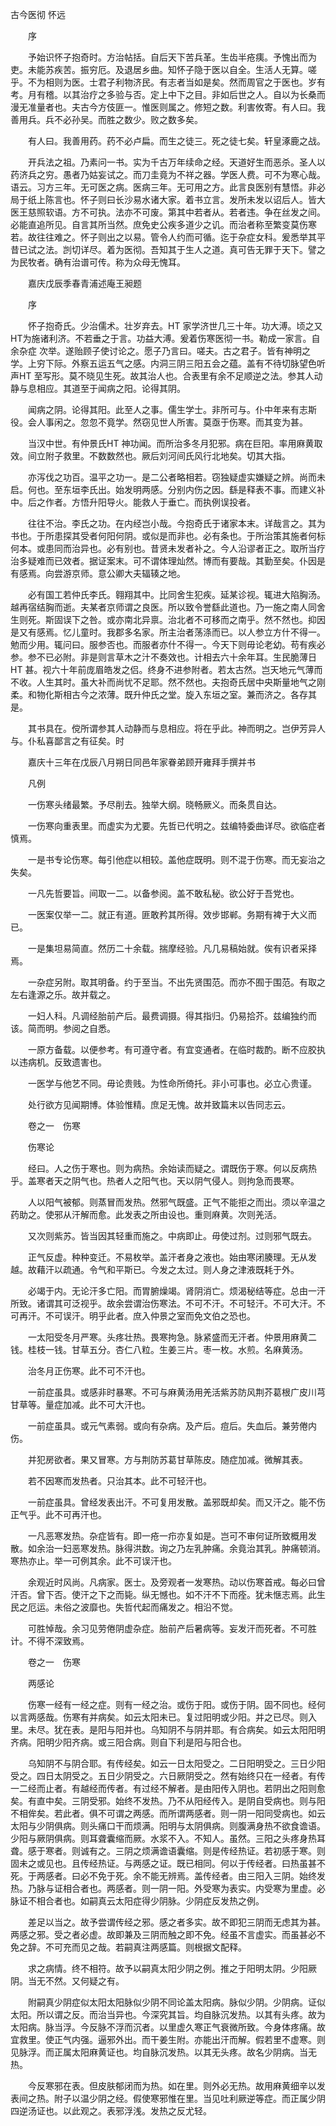 <!-- { "loadSidebar": true } -->
古今医彻 怀远

　　序

　　予始识怀子抱奇时。方治帖括。自后天下苦兵革。生齿半疮痍。予愧出而为吏。未能苏疾苦。振穷厄。及退居乡曲。知怀子隐于医以自全。生活人无算。嗟乎。不为相则为医。士君子利物济民。有志者当如是矣。然而周官之于医也。岁有考。月有稽。以其治疗之多验与否。定上中下之目。非如后世之人。自以为长桑而漫无准量者也。夫古今方伎匪一。惟医则属之。修短之数。利害攸寄。有人曰。我善用兵。兵不必孙吴。而胜之数少。败之数多矣。

　　有人曰。我善用药。药不必卢扁。而生之徒三。死之徒七矣。轩皇涿鹿之战。

　　开兵法之祖。乃素问一书。实为千古万年续命之经。天道好生而恶杀。圣人以药济兵之穷。愚者乃姑妄试之。而刀圭竟为不祥之器。学医人费。可不为寒心哉。语云。习方三年。无可医之病。医病三年。无可用之方。此言良医别有慧悟。非必局于纸上陈言也。怀子则曰长沙易水诸大家。着书立言。发所未发以诏后人。皆大医王慈照软语。方不可执。法亦不可废。第其中若者从。若者违。争在丝发之间。必能直追所见。自言其所当然。庶免史公疾多道少之讥。而治者称至繁变莫伤寒若。故往往难之。怀子则出之以易。管令人约而可循。迄于杂症女科。爰悉举其平昔已试之法。剀切详尽。着为医彻。吾知其于生人之道。真可告无罪于天下。譬之为民牧者。确有治谱可传。称为众母无愧耳。

　　嘉庆戊辰季春青浦述庵王昶题

　　序

　　怀子抱奇氏。少治儒术。壮岁弃去。HT 家学济世几三十年。功大溥。顷之又HT为施诸利济。不若垂之于言。功益大溥。爰着伤寒医彻一书。勒成一家言。自余杂症 次举。遂贻顾子使讨论之。愿子乃言曰。嗟夫。古之君子。皆有神明之学。上穷下际。外察五运五气之感。内洞三阴三阳五会之蕴。盖有不待切脉望色听声HT 至写形。莫不晓见生死。故其治人也。合表里有余不足顺逆之法。参其人动静与息相应。其道至于闻病之阳。论得其阴。

　　闻病之阴。论得其阳。此至人之事。儒生学士。非所可与。仆中年来有志斯役。会人事闲之。忽忽不竟学。然窃见世人所害。莫亟于伤寒。而其变为甚。

　　当汉中世。有仲景氏HT 神功闻。而所治多冬月犯邪。病在巨阳。率用麻黄取效。间立附子救里。不数数然也。厥后刘河间氏风行北地矣。切其大指。

　　亦泻伐之功百。温平之功一。是二公者略相若。窃独疑虚实嫌疑之辨。尚而未启。何也。至东垣李氏出。始发明两感。分别内伤之因。繇是释表不事。而建义补中。后之作者。方悟升阳导火。能救人于垂亡。而执例误投者。

　　往往不治。李氏之功。在内经岂小哉。今抱奇氏于诸家本末。详哉言之。其为书也。于所患探其受者何阳何阴。或似是而非也。必有条也。于所治策其施者何标何本。或患同而治异也。必有别也。昔贤未发者补之。今人沿谬者正之。取所当疗治多疑难而已效者。据证案末。可不谓体理灿然。博而有要哉。其勤至矣。仆因是有感焉。向尝游京师。意公卿大夫辐辏之地。

　　必有国工若仲氏李氏。翱翔其中。比同舍生犯疾。延某诊视。辄进大陷胸汤。越再宿结胸而逝。夫某者京师谓之良医。所以致令誉繇此道也。乃一施之南人同舍生则死。斯固误下之咎。或亦南北异禀。治北者不可移而之南乎。然不然也。抑因是又有感焉。忆儿童时。我郡多名家。所主治者荡涤而已。以人参立方什不得一。勉而少用。辄问曰。服参否也。而服者亦什不得一。今天下则毋论老幼。苟有疾必参。参不已必附。非是则言草木之汁不奏效也。计相去六十余年耳。生民脆薄日HT 甚。视六十年前庞眉皓发之侣。终身不进参附者。若太古然。岂天地元气薄而不收。人生其时。虽大补而尚忧不足耶。然不然也。夫抱奇氏居中央斯量地气之刚柔。和物化斯相古今之浓薄。既升仲氏之堂。旋入东垣之室。兼而济之。各存其是。

　　其书具在。傥所谓参其人动静而与息相应。将在乎此。神而明之。岂伊芳异人与。仆私喜鄙言之有征矣。时

　　嘉庆十三年在戊辰八月朔日同邑年家眷弟顾开雍拜手撰并书

　　凡例

　　一伤寒头绪最繁。予尽削去。独举大纲。晓畅厥义。而条贯自达。

　　一伤寒向重表里。而虚实为尤要。先哲已代明之。兹编特委曲详尽。欲临症者慎焉。

　　一是书专论伤寒。每引他症以相较。盖他症既明。则不混于伤寒。而无妄治之失矣。

　　一凡先哲要旨。间取一二。以备参阅。盖不敢私秘。欲公好于吾党也。

　　一医案仅举一二。就正有道。匪敢矜其所得。效步邯郸。务期有裨于大义而已。

　　一是集坦易简直。然历二十余载。揣摩经验。凡几易稿始就。俟有识者采择焉。

　　一杂症另附。取其明备。约于至当。不出先贤围范。而亦不囿于围范。有取之左右逢源之乐。故并载之。

　　一妇人科。凡调经胎前产后。最费调摄。得其指归。仍易拾芥。兹编独约而该。简而明。参阅之自悉。

　　一原方备载。以便参考。有可遵守者。有宜变通者。在临时裁酌。断不应胶执以违病机。反致遗害也。

　　一医学与他艺不同。毋论贵贱。为性命所倚托。非小可事也。必立心贵谨。

　　处行欲方见闻期博。体验惟精。庶足无愧。故并致篇末以告同志云。

　　卷之一　伤寒

　　伤寒论

　　经曰。人之伤于寒也。则为病热。余始读而疑之。谓既伤于寒。何以反病热乎。盖寒者天之阴气也。热者人之阳气也。天以阴气侵人。则拘急而畏寒。

　　人以阳气被郁。则蒸冒而发热。然邪气既盛。正气不能拒之而出。须以辛温之药助之。使邪从汗解而愈。此发表之所由设也。重则麻黄。次则羌活。

　　又次则紫苏。皆当因其轻重而施之。中病即止。毋使过剂。过则邪气既去。

　　正气反虚。种种变迁。不易枚举。盖汗者身之液也。始由寒闭腠理。无从发越。故藉汗以疏通。令气和平斯已。今发之太过。则人身之津液既耗于外。

　　必竭于内。无论汗多亡阳。而胃腑燥竭。肾阴消亡。烦渴秘结等症。总由一汗所致。诸谓其可泛视乎。故余尝谓治伤寒法。不可不汗。不可轻汗。不可大汗。不可再汗。不可误汗。明乎此者。庶入仲景之室而免文伯之恐也。

　　一太阳受冬月严寒。头疼壮热。畏寒拘急。脉紧盛而无汗者。仲景用麻黄二钱。桂枝一钱。甘草五分。杏仁八粒。生姜三片。枣一枚。水煎。名麻黄汤。

　　治冬月正伤寒。此不可不汗也。

　　一前症虽具。或感非时暴寒。不可与麻黄汤用羌活紫苏防风荆芥葛根广皮川芎甘草等。量症加减。此不可大汗也。

　　一前症虽具。或元气素弱。或向有杂病。及产后。痘后。失血后。兼劳倦内伤。

　　并犯房欲者。果又冒寒。方与荆防苏葛甘草陈皮。随症加减。微解其表。

　　若不因寒而发热者。只治其本。此不可轻汗也。

　　一前症虽具。曾经发表出汗。不可复用发散。盖邪既却矣。而又汗之。能不伤正气乎。此不可再汗也。

　　一凡恶寒发热。杂症皆有。即一疮一疖亦复如是。岂可不审何证所致概用发散。如余治一妇恶寒发热。脉得洪数。询之乃左乳肿痛。余竟治其乳。肿痛顿消。寒热亦止。举一可例其余。此不可误汗也。

　　余观近时风尚。凡病家。医士。及旁观者一发寒热。动以伤寒首戒。每必曰曾汗否。曾下否。使汗之下之而毙。纵无憾也。如不汗不下而痊。犹未惬志焉。此生民之厄运。未俗之波靡也。失哲代起而痛发之。相沿不觉。

　　可胜悼哉。余习见劳倦阴虚杂症。胎前产后暑病等。妄发汗而死者。不可胜计。不得不深致焉。

　　卷之一　伤寒

　　两感论

　　伤寒一经有一经之症。则有一经之治。或伤于阳。或伤于阴。固不同也。经何以言两感哉。伤寒有并病矣。如云太阳未已。复过阳明或少阳。并之已尽。则入里。未尽。犹在表。是阳与阳并也。乌知阴不与阴并耶。有合病矣。如云太阳阳明齐病。阳明少阳齐病。或三阳合病。则自下利是阳与阳合也。

　　乌知阴不与阴合耶。有传经矣。如云一日太阳受之。二日阳明受之。三日少阳受之。四日太阴受之。五日少阴受之。六日厥阴受之。然有始终只在一经者。有传一二经而止者。有越经而传者。有过经不解者。是由阳传入阴也。若阴出之阳则愈矣。有直中矣。三阴受邪。始终不发热。乃不从阳经传入。是阴自受病也。则与阳不相侔矣。若此者。俱不可谓之两感。而所谓两感者。则一阴一阳同受病也。如云太阳与少阴俱病。则头痛口干而烦满。阳明与太阴俱病。则腹满身热不欲食谵语。少阳与厥阴俱病。则耳聋囊缩而厥。水浆不入。不知人。虽然。三阳之头疼身热耳聋。感于寒者。则诚有之。三阴之烦满谵语囊缩。则是传经热证。若初感于寒。则固未之或见也。且传经热证。与两感之证。既已相同。何以于传经者。曰热虽甚不死。于两感者。曰必不免于死。余不能无辨焉。盖传经者。由三阳入三阴。始终发热。乃脉与证相合者也。两感者。则一阴一阳。外受寒为表实。内受寒为里虚。必脉证不相合者也。如嗣真云太阳症得少阴脉。少阴症反发热之例。

　　差足以当之。故予尝谓传经之邪。感之者多实。故不即犯三阴而无虑其为甚。两感之邪。受之者必虚。故即兼及三阴而触之即不免。经虽不言虚实。而虽甚必不免之辞。不可充而见之哉。若嗣真注两感篇。则根据文配释。

　　求之病情。终不相符。故予以嗣真太阳少阴之例。推之于阳明太阴。少阳厥阴。当无不然。又何疑之有。

　　附嗣真少阴症似太阳太阳脉似少阴不同论盖太阳病。脉似少阴。少阴病。证似太阳。所以谓之反。而治当异也。今深究其旨。均自脉沉发热。以其有头疼。故为太阳病。脉当浮。今反脉不浮而沉者。以里虚久寒正气衰微所致。今身体疼痛。故宜救里。使正气内强。逼邪外出。而干姜生附。亦能出汗而解。假若里不虚寒。则见脉浮。而正属太阳麻黄证也。均自脉沉发热。以其无头疼。故名少阴病。当无热。

　　今反寒邪在表。但皮肤郁闭而为热。如在里。则外必无热。故用麻黄细辛以发表间之热。附子以温少阴之经。假使寒邪惟在里。当见吐利厥逆等症。而正属少阴四逆汤证也。以此观之。表邪浮浅。发热之反尤轻。

